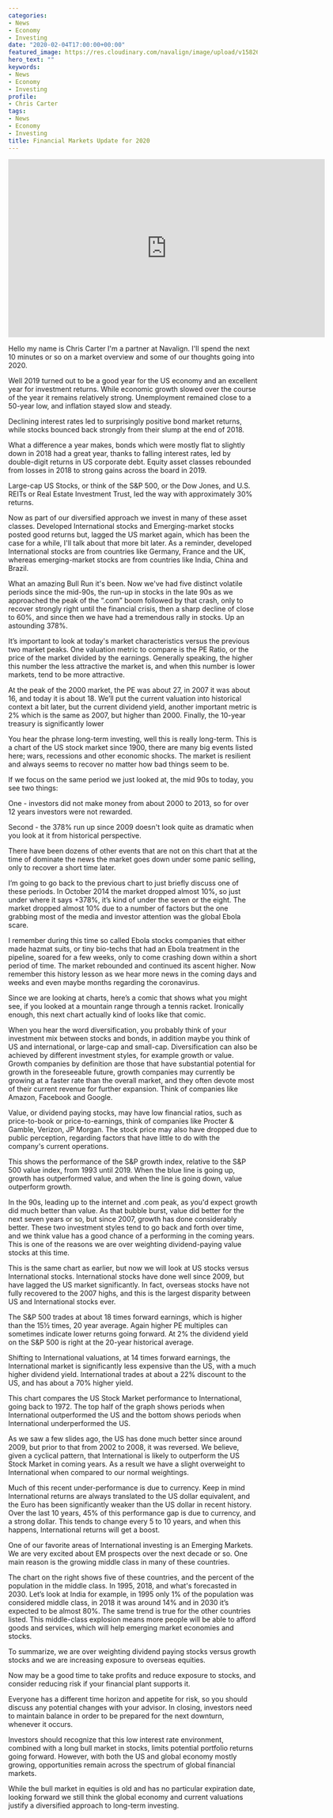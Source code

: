 ```yaml
---
categories:
- News
- Economy
- Investing
date: "2020-02-04T17:00:00+00:00"
featured_image: https://res.cloudinary.com/navalign/image/upload/v1582606898/Market_Update_2020_fnw2mq.png
hero_text: ""
keywords:
- News
- Economy
- Investing
profile:
- Chris Carter
tags:
- News
- Economy
- Investing
title: Financial Markets Update for 2020
---
```

<iframe src="https://player.vimeo.com/video/393451337" width="640" height="360" frameborder="0" allow="autoplay; fullscreen" allowfullscreen></iframe>

Hello my name is Chris Carter I'm a partner at Navalign. I'll spend the next 10 minutes or so on a market overview and some of our thoughts going into 2020.

Well 2019 turned out to be a good year for the US economy and an excellent year for investment returns. While economic growth slowed over the course of the year it remains relatively strong. Unemployment remained close to a 50-year low, and inflation stayed slow and steady.

Declining interest rates led to surprisingly positive bond market returns, while stocks bounced back strongly from their slump at the end of 2018.

What a difference a year makes, bonds which were mostly flat to slightly down in 2018 had a great year, thanks to falling interest rates, led by double-digit returns in US corporate debt. Equity asset classes rebounded from losses in 2018 to strong gains across the board in 2019.

Large-cap US Stocks, or think of the S&P 500, or the Dow Jones, and U.S. REITs or Real Estate Investment Trust, led the way with approximately 30% returns.

Now as part of our diversified approach we invest in many of these asset classes. Developed International stocks and Emerging-market stocks posted good returns but, lagged the US market again, which has been the case for a while, I'll talk about that more bit later. As a reminder, developed International stocks are from countries like Germany, France and the UK, whereas emerging-market stocks are from countries like India, China and Brazil.

What an amazing Bull Run it's been. Now we've had five distinct volatile periods since the mid-90s, the run-up in stocks in the late 90s as we approached the peak of the “.com” boom followed by that crash, only to recover strongly right until the financial crisis, then a sharp decline of close to 60%, and since then we have had a tremendous rally in stocks. Up an astounding 378%.

It’s important to look at today's market characteristics versus the previous two market peaks. One valuation metric to compare is the PE Ratio, or the price of the market divided by the earnings. Generally speaking, the higher this number the less attractive the market is, and when this number is lower markets, tend to be more attractive.

At the peak of the 2000 market, the PE was about 27, in 2007 it was about 16, and today it is about 18. We’ll put the current valuation into historical context a bit later, but the current dividend yield, another important metric is 2% which is the same as 2007, but higher than 2000. Finally, the 10-year treasury is significantly lower

You hear the phrase long-term investing, well this is really long-term. This is a chart of the US stock market since 1900, there are many big events listed here; wars, recessions and other economic shocks. The market is resilient and always seems to recover no matter how bad things seem to be.

If we focus on the same period we just looked at, the mid 90s to today, you see two things:

One - investors did not make money from about 2000 to 2013, so for over 12 years investors were not rewarded.

Second - the 378% run up since 2009 doesn't look quite as dramatic when you look at it from historical perspective.

There have been dozens of other events that are not on this chart that at the time of dominate the news the market goes down under some panic selling, only to recover a short time later.

I’m going to go back to the previous chart to just briefly discuss one of these periods. In October 2014 the market dropped almost 10%, so just under where it says +378%, it’s kind of under the seven or the eight. The market dropped almost 10% due to a number of factors but the one grabbing most of the media and investor attention was the global Ebola scare.

I remember during this time so called Ebola stocks companies that either made hazmat suits, or tiny bio-techs that had an Ebola treatment in the pipeline, soared for a few weeks, only to come crashing down within a short period of time. The market rebounded and continued its ascent higher. Now remember this history lesson as we hear more news in the coming days and weeks and even maybe months regarding the coronavirus.

Since we are looking at charts, here’s a comic that shows what you might see, if you looked at a mountain range through a tennis racket. Ironically enough, this next chart actually kind of looks like that comic.

When you hear the word diversification, you probably think of your investment mix between stocks and bonds, in addition maybe you think of US and international, or large-cap and small-cap. Diversification can also be achieved by different investment styles, for example growth or value. Growth companies by definition are those that have substantial potential for growth in the foreseeable future, growth companies may currently be growing at a faster rate than the overall market, and they often devote most of their current revenue for further expansion. Think of companies like Amazon, Facebook and Google.

Value, or dividend paying stocks, may have low financial ratios, such as price-to-book or price-to-earnings, think of companies like Procter & Gamble, Verizon, JP Morgan. The stock price may also have dropped due to public perception, regarding factors that have little to do with the company's current operations.

This shows the performance of the S&P growth index, relative to the S&P 500 value index, from 1993 until 2019. When the blue line is going up, growth has outperformed value, and when the line is going down, value outperform growth.

In the 90s, leading up to the internet and .com peak, as you'd expect growth did much better than value. As that bubble burst, value did better for the next seven years or so, but since 2007, growth has done considerably better. These two investment styles tend to go back and forth over time, and we think value has a good chance of a performing in the coming years. This is one of the reasons we are over weighting dividend-paying value stocks at this time.

This is the same chart as earlier, but now we will look at US stocks versus International stocks. International stocks have done well since 2009, but have lagged the US market significantly. In fact, overseas stocks have not fully recovered to the 2007 highs, and this is the largest disparity between US and International stocks ever.

The S&P 500 trades at about 18 times forward earnings, which is higher than the 15½ times, 20 year average. Again higher PE multiples can sometimes indicate lower returns going forward. At 2% the dividend yield on the S&P 500 is right at the 20-year historical average.

Shifting to International valuations, at 14 times forward earnings, the International market is significantly less expensive than the US, with a much higher dividend yield. International trades at about a 22% discount to the US, and has about a 70% higher yield.

This chart compares the US Stock Market performance to International, going back to 1972. The top half of the graph shows periods when International outperformed the US and the bottom shows periods when International underperformed the US.

As we saw a few slides ago, the US has done much better since around 2009, but prior to that from 2002 to 2008, it was reversed. We believe, given a cyclical pattern, that International is likely to outperform the US Stock Market in coming years. As a result we have a slight overweight to International when compared to our normal weightings.

Much of this recent under-performance is due to currency. Keep in mind International returns are always translated to the US dollar equivalent, and the Euro has been significantly weaker than the US dollar in recent history. Over the last 10 years, 45% of this performance gap is due to currency, and a strong dollar. This tends to change every 5 to 10 years, and when this happens, International returns will get a boost.

One of our favorite areas of International investing is an Emerging Markets. We are very excited about EM prospects over the next decade or so. One main reason is the growing middle class in many of these countries.

The chart on the right shows five of these countries, and the percent of the population in the middle class. In 1995, 2018, and what's forecasted in 2030. Let’s look at India for example, in 1995 only 1% of the population was considered middle class, in 2018 it was around 14% and in 2030 it’s expected to be almost 80%. The same trend is true for the other countries listed. This middle-class explosion means more people will be able to afford goods and services, which will help emerging market economies and stocks.

To summarize, we are over weighting dividend paying stocks versus growth stocks and we are increasing exposure to overseas equities.

Now may be a good time to take profits and reduce exposure to stocks, and consider reducing risk if your financial plant supports it.

Everyone has a different time horizon and appetite for risk, so you should discuss any potential changes with your advisor. In closing, investors need to maintain balance in order to be prepared for the next downturn, whenever it occurs.

Investors should recognize that this low interest rate environment, combined with a long bull market in stocks, limits potential portfolio returns going forward. However, with both the US and global economy mostly growing, opportunities remain across the spectrum of global financial markets.

While the bull market in equities is old and has no particular expiration date, looking forward we still think the global economy and current valuations justify a diversified approach to long-term investing.